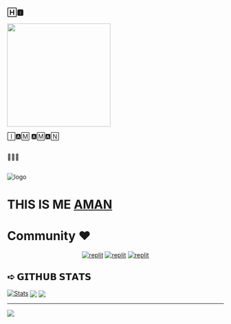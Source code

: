 ### 🄷🅸︎  

<img src="https://ugokawaii.com/wp-content/uploads/2023/05/chorus.gif" width="240px">




🄸🅰︎🄼 🅰︎🄼🅰︎🄽


##
🥱🥱🥱
##
 ![logo](https://i.pinimg.com/originals/9c/35/6c/9c356c9ded0c8d64958ca64d8473ebf1.gif)
# THIS IS ME [AMAN](https://t.me/LegendRobot)

# Community ❤️
</p>
<p align="center">
<a href="https://instagram.com/realaman2004?igshid=YmMyMTA2M2Y="><img alt="replit" src="https://img.shields.io/badge/-Instagram-pink?style=for-the-badge&logo=instagram&logoColor=white"/></a> <a href="https://t.me/LegendRobot"><img alt="replit" src="https://img.shields.io/badge/-Telegram-blue?style=for-the-badge&logo=telegram&logoColor=white"/></a>
<a href="https://youtube.com/"><img alt="replit" src="https://img.shields.io/badge/-youtube-red?style=for-the-badge&logo=youtube&logoColor=white"/></a>
</p>


## ➪ 𝗚𝗜𝗧𝗛𝗨𝗕 𝗦𝗧𝗔𝗧𝗦
[![Stats](https://github-readme-stats.vercel.app/api?username=amangautamdev&hide=prs&count_public=true&show_icons=true&theme=algolia)](https://github.com/amangautamdev/github-readme-stats)
<img src="https://github-readme-streak-stats.herokuapp.com?user=amangautamdev&theme=tokyonight" align="center">
<img src="https://github-readme-stats.vercel.app/api/top-langs/?username=amangautamdev&layout=compact&theme=tokyonight" align="center">


---
[![](https://visitcount.itsvg.in/api?id=amangautamdev&icon=2&color=0)](https://visitcount.itsvg.in)
